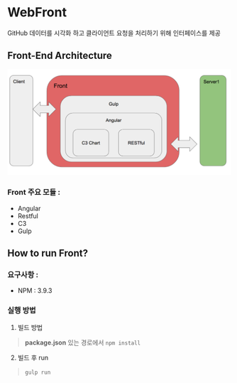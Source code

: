 # WebFront

GitHub 데이터를 시각화 하고 클라이언트 요청을 처리하기 위해 인터페이스를 제공

## Front-End Architecture

![Front](https://github.com/JayStevency/JayStevency/blob/master/PortfolioProject1/Front.png)


### Front 주요 모듈 :

- Angular
- Restful
- C3
- Gulp

## How to run Front?

### 요구사항 :

- NPM : 3.9.3 

### 실행 방법

1. 빌드 방법
    
 >**package.json** 있는 경로에서 ```npm install``` 

2. 빌드 후 run

 >```gulp run```
